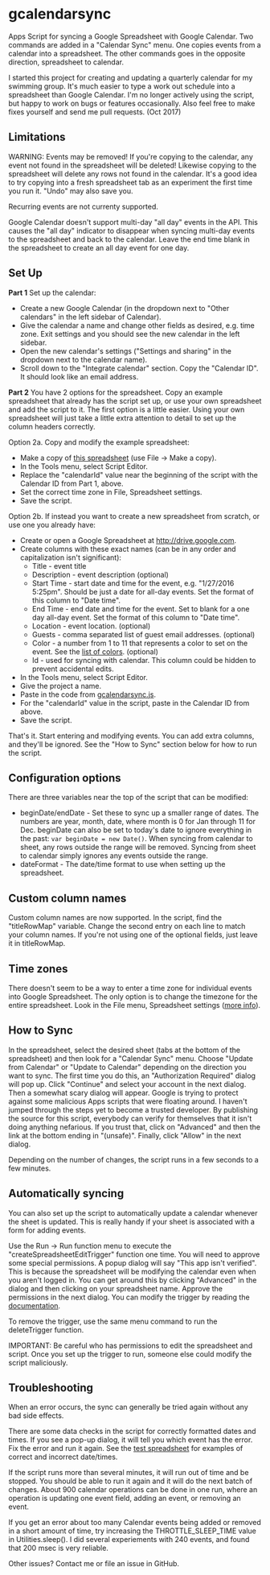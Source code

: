 # gcalendarsync
Apps Script for syncing a Google Spreadsheet with Google Calendar. Two commands are added in a
"Calendar Sync" menu. One copies events from a calendar into a spreadsheet. The other commands
goes in the opposite direction, spreadsheet to calendar.

I started this project for creating and updating a quarterly calendar for my swimming group.
It's much easier to type a work out schedule into a spreadsheet than Google Calendar. I'm no
longer actively using the script, but happy to work on bugs or features occasionally. Also
feel free to make fixes yourself and send me pull requests. (Oct 2017)

## Limitations

WARNING: Events may be removed! If you're copying to the calendar, any event not found in the
spreadsheet will be deleted! Likewise copying to the spreadsheet will delete any rows not found
in the calendar. It's a good idea to try copying into a fresh spreadsheet tab as an experiment
the first time you run it. "Undo" may also save you.

Recurring events are not currenty supported.

Google Calendar doesn't support multi-day "all day" events in the API. This causes the "all day"
indicator to disappear when syncing multi-day events to the spreadsheet and back to the calendar.
Leave the end time blank in the spreadsheet to create an all day event for one day.

## Set Up

**Part 1** Set up the calendar:
* Create a new Google Calendar (in the dropdown next to "Other calendars" in the left sidebar
  of Calendar).
* Give the calendar a name and change other fields as desired, e.g. time zone. Exit settings
  and you should see the new calendar in the left sidebar.
* Open the new calendar's settings ("Settings and sharing" in the dropdown next to the calendar name).
* Scroll down to the "Integrate calendar" section. Copy the "Calendar ID". It should look like an
  email address.

**Part 2** You have 2 options for the spreadsheet. Copy an example spreadsheet that already has the
script set up, or use your own spreadsheet and add the script to it. The first option is a little
easier. Using your own spreadsheet will just take a little extra attention to detail to set up the
column headers correctly.

Option 2a. Copy and modify the example spreadsheet:
* Make a copy of
  [this spreadsheet](https://docs.google.com/spreadsheets/d/1b0BBnmoDT4uDbN0pYsH--mpasFR45QlgNMTwUH-7MqU)
  (use File -> Make a copy).
* In the Tools menu, select Script Editor.
* Replace the "calendarId" value near the beginning of the script with the Calendar ID from Part 1,
  above.
* Set the correct time zone in File, Spreadsheet settings.
* Save the script.

Option 2b. If instead you want to create a new spreadsheet from scratch, or use one you already have:
* Create or open a Google Spreadsheet at http://drive.google.com.
* Create columns with these exact names (can be in any order and capitalization isn't significant):
  * Title - event title
  * Description - event description (optional)
  * Start Time - start date and time for the event, e.g. "1/27/2016 5:25pm". Should be just a date
    for all-day events. Set the format of this column to "Date time".
  * End Time - end date and time for the event. Set to blank for a one day all-day event.  Set the
    format of this column to "Date time".
  * Location - event location. (optional)
  * Guests - comma separated list of guest email addresses. (optional)
  * Color - a number from 1 to 11 that represents a color to set on the event. See the
    [list of colors](https://developers.google.com/apps-script/reference/calendar/event-color).
    (optional)
  * Id - used for syncing with calendar. This column could be hidden to prevent accidental edits.
* In the Tools menu, select Script Editor.
* Give the project a name.
* Paste in the code from
  [gcalendarsync.js](https://raw.githubusercontent.com/Davepar/gcalendarsync/master/gcalendarsync.js).
* For the "calendarId" value in the script, paste in the Calendar ID from above.
* Save the script.

That's it. Start entering and modifying events. You can add extra columns, and they'll be ignored.
See the "How to Sync" section below for how to run the script.

## Configuration options

There are three variables near the top of the script that can be modified:
* beginDate/endDate - Set these to sync up a smaller range of dates. The numbers are year, month,
  date, where month is 0 for Jan through 11 for Dec. beginDate can also be set to today's date to
  ignore everything in the past: `var beginDate = new Date()`. When syncing from calendar to sheet,
  any rows outside the range will be removed. Syncing from sheet to calendar simply ignores any
  events outside the range.
* dateFormat - The date/time format to use when setting up the spreadsheet.

## Custom column names

Custom column names are now supported. In the script, find the "titleRowMap" variable. Change the
second entry on each line to match your column names. If you're not using one of the
optional fields, just leave it in titleRowMap.

## Time zones

There doesn't seem to be a way to enter a time zone for individual events into Google Spreadsheet.
The only option is to change the timezone for the entire spreadsheet. Look in the File menu,
Spreadsheet settings ([more info](https://support.google.com/docs/answer/58515?hl=en)).

## How to Sync

In the spreadsheet, select the desired sheet (tabs at the bottom of the spreadsheet) and then look
for a "Calendar Sync" menu. Choose "Update from Calendar" or "Update to Calendar" depending on the
direction you want to sync. The first time you do this, an "Authorization Required" dialog will pop
up. Click "Continue" and select your account in the next dialog. Then a somewhat scary dialog
will appear. Google is trying to protect against some malicious Apps scripts that were floating
around. I haven't jumped through the steps yet to become a trusted developer. By publishing the
source for this script, everybody can verify for themselves that it isn't doing anything nefarious.
If you trust that, click on "Advanced" and then the link at the bottom ending in "(unsafe)". Finally,
click "Allow" in the next dialog.

Depending on the number of changes, the script runs in a few seconds to a few minutes.

## Automatically syncing

You can also set up the script to automatically update a calendar whenever the sheet is
updated. This is really handy if your sheet is associated with a form for adding events.

Use the Run -> Run function menu to execute the "createSpreadsheetEditTrigger" function
one time. You will need to approve some special permissions. A popup dialog will say
"This app isn't verified". This is because the spreadsheet will be modifying the calendar
even when you aren't logged in. You can get around this by clicking "Advanced" in the
dialog and then clicking on your spreadsheet name. Approve the permissions in the next
dialog. You can modify the trigger by reading the
[documentation](https://developers.google.com/apps-script/guides/triggers/events).

To remove the trigger, use the same menu command to run the deleteTrigger function.

IMPORTANT: Be careful who has permissions to edit the spreadsheet and script. Once you
set up the trigger to run, someone else could modify the script maliciously.

## Troubleshooting

When an error occurs, the sync can generally be tried again without any bad side effects.

There are some data checks in the script for correctly formatted dates and times. If you see a
pop-up dialog, it will tell you which event has the error. Fix the error and run it again. See the
[test spreadsheet](https://docs.google.com/spreadsheets/d/1b0BBnmoDT4uDbN0pYsH--mpasFR45QlgNMTwUH-7MqU)
for examples of correct and incorrect date/times.

If the script runs more than several minutes, it will run out of time and be stopped. You should be
able to run it again and it will do the next batch of changes. About 900 calendar operations can be
done in one run, where an operation is updating one event field, adding an event, or removing an
event.

If you get an error about too many Calendar events being added or removed in a short amount of time,
try increasing the THROTTLE_SLEEP_TIME value in Utilities.sleep(). I did several experiements with
240 events, and found that 200 msec is very reliable.

Other issues? Contact me or file an issue in GitHub.
